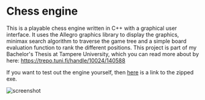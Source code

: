 Chess engine
======

This is a playable chess engine written in C++ with a graphical user interface. It uses the Allegro graphics library to display the graphics, minimax search algorithm to traverse the game tree and a simple board evaluation function to rank the different positions. This project is part of my Bachelor's Thesis at Tampere University, which you can read more about by here: https://trepo.tuni.fi/handle/10024/140588

If you want to test out the engine yourself, then [here](https://raw.githubusercontent.com/igorp/chess/master/chess.zip) is a link to the zipped exe.

![screenshot](https://i.imgur.com/BD5k92o.png)


